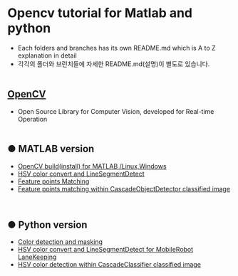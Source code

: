 # Opencv tutorial for Matlab and python
+ Each folders and branches has its own README.md which is A to Z explanation in detail
+ 각각의 폴더와 브런치들에 자세한 README.md(설명)이 별도로 있습니다.
</br></br>

## [OpenCV](https://opencv.org/)
+ Open Source Library for Computer Vision, developed for Real-time Operation
<br><br>
## ● MATLAB version
+ [OpenCV build(install) for MATLAB /Linux,Windows](https://github.com/engcang/Opencv_tutorial_Matlab_and_python/tree/master/OpenCV_build_MATLAB)
+ [HSV color convert and LineSegmentDetect](https://github.com/engcang/Opencv_tutorial_Matlab_and_python/tree/master/HSV%20color%20convert%20and%20LineSegmentDetect)
+ [Feature points Matching]()
+ [Feature points matching within CascadeObjectDetector classified image]()
<br>

## ● Python version
+ [Color detection and masking]()
+ [HSV color convert and LineSegmentDetect for MobileRobot LaneKeeping]()
+ [HSV color detection within CascadeClassifier classified image]()
